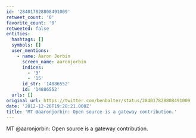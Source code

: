 ```yaml
---
id: '284017828808491009'
retweet_count: '0'
favorite_count: '0'
retweeted: false
entities:
  hashtags: []
  symbols: []
  user_mentions:
    - name: Aaron Jorbin
      screen_name: aaronjorbin
      indices:
        - '3'
        - '15'
      id_str: '14886552'
      id: '14886552'
  urls: []
original_url: https://twitter.com/benbalter/status/284017828808491009
date: '2012-12-26T19:28:21.000Z'
title: 'MT @aaronjorbin: Open source is a gateway contribution.'
---
```


MT @aaronjorbin: Open source is a gateway contribution.